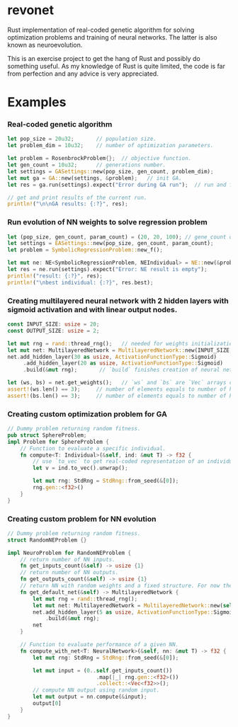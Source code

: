 # revonet

Rust implementation of real-coded genetic algorithm for solving optimization problems and training of neural networks. The latter is also known as neuroevolution.

This is an exercise project to get the hang of Rust and possibly do something useful. As my knowledge of Rust is quite limited, the code is far from perfection and any advice is very appreciated.

# Examples

### Real-coded genetic algorithm

```rust
let pop_size = 20u32;       // population size.
let problem_dim = 10u32;    // number of optimization parameters.

let problem = RosenbrockProblem{};  // objective function.
let gen_count = 10u32;      // generations number.
let settings = GASettings::new(pop_size, gen_count, problem_dim);
let mut ga = GA::new(settings, &problem);   // init GA.
let res = ga.run(settings).expect("Error during GA run");  // run and fetch the results.

// get and print results of the current run.
println!("\n\nGA results: {:?}", res);
```

### Run evolution of NN weights to solve regression problem

```rust
let (pop_size, gen_count, param_count) = (20, 20, 100); // gene_count does not matter here as NN structure is defined by a problem.
let settings = EASettings::new(pop_size, gen_count, param_count);
let problem = SymbolicRegressionProblem::new_f();

let mut ne: NE<SymbolicRegressionProblem, NEIndividual> = NE::new(&problem);
let res = ne.run(settings).expect("Error: NE result is empty");
println!("result: {:?}", res);
println!("\nbest individual: {:?}", res.best);
```

### Creating multilayered neural network with 2 hidden layers with sigmoid activation and with linear output nodes.

```rust
const INPUT_SIZE: usize = 20;
const OUTPUT_SIZE: usize = 2;

let mut rng = rand::thread_rng();   // needed for weights initialization when NN is built.
let mut net: MultilayeredNetwork = MultilayeredNetwork::new(INPUT_SIZE, OUTPUT_SIZE);
net.add_hidden_layer(30 as usize, ActivationFunctionType::Sigmoid)
     .add_hidden_layer(20 as usize, ActivationFunctionType::Sigmoid)
     .build(&mut rng);       // `build` finishes creation of neural network.

let (ws, bs) = net.get_weights();   // `ws` and `bs` are `Vec` arrays containing weights and biases for each layer.
assert!(ws.len() == 3);		// number of elements equals to number of hidden layers + 1 output layer
assert!(bs.len() == 3);		// number of elements equals to number of hidden layers + 1 output layer

```

### Creating custom optimization problem for GA

```rust
// Dummy problem returning random fitness.
pub struct SphereProblem;
impl Problem for SphereProblem {
    // Function to evaluate a specific individual.
    fn compute<T: Individual>(&self, ind: &mut T) -> f32 {
        // use `to_vec` to get real-coded representation of an individual.
        let v = ind.to_vec().unwrap();

        let mut rng: StdRng = StdRng::from_seed(&[0]);
        rng.gen::<f32>()
    }
}
```

### Creating custom problem for NN evolution

```rust
// Dummy problem returning random fitness.
struct RandomNEProblem {}

impl NeuroProblem for RandomNEProblem {
    // return number of NN inputs.
    fn get_inputs_count(&self) -> usize {1}
    // return number of NN outputs.
    fn get_outputs_count(&self) -> usize {1}
    // return NN with random weights and a fixed structure. For now the structure should be the same all the time to make sure that crossover is possible. Likely to change in the future as I get more hang on Rust.
    fn get_default_net(&self) -> MultilayeredNetwork {
        let mut rng = rand::thread_rng();
        let mut net: MultilayeredNetwork = MultilayeredNetwork::new(self.get_inputs_count(), self.get_outputs_count());
        net.add_hidden_layer(5 as usize, ActivationFunctionType::Sigmoid)
            .build(&mut rng);
        net
    }

    // Function to evaluate performance of a given NN.
    fn compute_with_net<T: NeuralNetwork>(&self, nn: &mut T) -> f32 {
        let mut rng: StdRng = StdRng::from_seed(&[0]);

        let mut input = (0..self.get_inputs_count())
                            .map(|_| rng.gen::<f32>())
                            .collect::<Vec<f32>>();
        // compute NN output using random input.
        let mut output = nn.compute(&input);
        output[0]
    }
}

```
